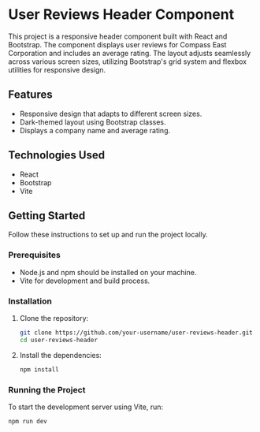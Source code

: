 # User Reviews Header Component

This project is a responsive header component built with React and Bootstrap. The component displays user reviews for Compass East Corporation and includes an average rating. The layout adjusts seamlessly across various screen sizes, utilizing Bootstrap's grid system and flexbox utilities for responsive design.

## Features

- Responsive design that adapts to different screen sizes.
- Dark-themed layout using Bootstrap classes.
- Displays a company name and average rating.

## Technologies Used

- React
- Bootstrap
- Vite

## Getting Started

Follow these instructions to set up and run the project locally.

### Prerequisites

- Node.js and npm should be installed on your machine.
- Vite for development and build process.

### Installation

1. Clone the repository:

    ```bash
    git clone https://github.com/your-username/user-reviews-header.git
    cd user-reviews-header
    ```

2. Install the dependencies:

    ```bash
    npm install
    ```

### Running the Project

To start the development server using Vite, run:

```bash
npm run dev
